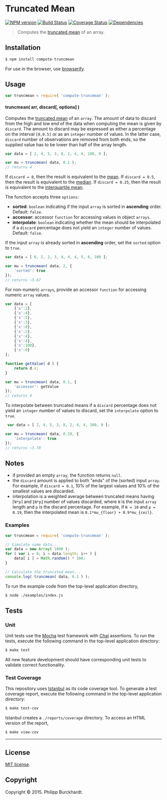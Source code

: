 Truncated Mean
===
[![NPM version][npm-image]][npm-url] [![Build Status][travis-image]][travis-url] [![Coverage Status][coveralls-image]][coveralls-url] [![Dependencies][dependencies-image]][dependencies-url]

> Computes the [truncated mean](http://en.wikipedia.org/wiki/Truncated_mean) of an array.

## Installation

``` bash
$ npm install compute-truncmean
```

For use in the browser, use [browserify](https://github.com/substack/node-browserify).

## Usage

``` javascript
var truncmean = require( 'compute-truncmean' );
```

#### truncmean( arr, discard[, options] )

Computes the [truncated mean](http://en.wikipedia.org/wiki/Truncated_mean) of an `array`. The amount of data to discard from the high and low end of the data when computing the mean is given by `discard`. The amount to discard may be expressed as either a percentage on the interval `[0,0.5]` or as an `integer` number of values. In the latter case, `discard` number of observations are removed from both ends, so the supplied value has to be lower than half of the array length.

``` javascript
var data = [ 2, 4, 5, 3, 8, 2, 4, 4, 100, 0 ];

var mu = truncmean( data, 0.1 );
// returns 4
```

If `discard = 0`, then the result is equivalent to the [mean](https://github.com/compute-io/mean). If `discard = 0.5`, then the result is equivalent to the [median](https://github.com/compute-io/median). If `discard = 0.25`, then the result is equivalent to the [interquartile mean](https://github.com/compute-io/midmean).

The function accepts three `options`:

*	__sorted__: `boolean` indicating if the input `array` is sorted in __ascending__ order. Default: `false`.
*	__accessor__: accessor `function` for accessing values in object `arrays`.
*	__interpolate__: `boolean` indicating whether the mean should be interpolated if a `discard` percentage does not yield an `integer` number of values. Default: `false`.

If the input `array` is already sorted in __ascending__ order, set the `sorted` option to `true`.

``` javascript
var data = [ 0, 2, 2, 3, 4, 4, 4, 5, 8, 100 ];

var mu = truncmean( data, 2, {
	'sorted': true
});
// returns ~3.67
```

For non-numeric `arrays`, provide an accessor `function` for accessing numeric `array` values.

``` javascript
var data = [
    {'x':2},
    {'x':4},
    {'x':5},
    {'x':3},
    {'x':8},
    {'x':2},
    {'x':4},
    {'x':4},
    {'x':100},
    {'x':0}
];

function getValue( d ) {
	return d.x;
}

var mu = truncmean( data, 0.1, {
	'accessor': getValue
});
// returns 4
```

To interpolate between truncated means if a `discard` percentage does not yield an `integer` number of values to discard, set the `interpolate` option to `true`.

``` javascript
 var data = [ 2, 4, 5, 3, 8, 2, 4, 4, 100, 0 ];

var mu = truncmean( data, 0.19, {
	'interpolate': true
});
// returns ~3.70
```


## Notes

*	if provided an empty `array`, the function returns `null`.
*	the `discard` amount is applied to both "ends" of the (sorted) input `array`. For example, if `discard = 0.1`, 10% of the largest values and 10% of the smallest values are discarded.
*	interpolation is a weighted average between truncated means having &#8968;`N*p`&#8969; and &#8970;`N*p`&#8971; number of values discarded, where `N` is the input `array` length and `p` is the discard percentage. For example, if `N = 10` and `p = 0.19`, then the interpolated mean is `0.1*mu_{floor} + 0.9*mu_{ceil}`.




### Examples

``` javascript
var truncmean = require( 'compute-truncmean' );

// Simulate some data...
var data = new Array( 1000 );
for ( var i = 0; i < data.length; i++ ) {
    data[ i ] = Math.random() * 100;
}

// Calculate the truncated mean...
console.log( truncmean( data, 0.1 ) );
```

To run the example code from the top-level application directory,

``` bash
$ node ./examples/index.js
```



## Tests

### Unit

Unit tests use the [Mocha](http://mochajs.org/) test framework with [Chai](http://chaijs.com) assertions. To run the tests, execute the following command in the top-level application directory:

``` bash
$ make test
```

All new feature development should have corresponding unit tests to validate correct functionality.


### Test Coverage

This repository uses [Istanbul](https://github.com/gotwarlost/istanbul) as its code coverage tool. To generate a test coverage report, execute the following command in the top-level application directory:

``` bash
$ make test-cov
```

Istanbul creates a `./reports/coverage` directory. To access an HTML version of the report,

``` bash
$ make view-cov
```


---
## License

[MIT license](http://opensource.org/licenses/MIT).


## Copyright

Copyright &copy; 2015. Philipp Burckhardt.


[npm-image]: http://img.shields.io/npm/v/compute-truncmean.svg
[npm-url]: https://npmjs.org/package/compute-truncmean

[travis-image]: http://img.shields.io/travis/compute-io/truncmean/master.svg
[travis-url]: https://travis-ci.org/compute-io/truncmean

[coveralls-image]: https://img.shields.io/coveralls/compute-io/truncmean/master.svg
[coveralls-url]: https://coveralls.io/r/compute-io/truncmean?branch=master

[dependencies-image]: http://img.shields.io/david/compute-io/truncmean.svg
[dependencies-url]: https://david-dm.org/compute-io/truncmean

[dev-dependencies-image]: http://img.shields.io/david/dev/compute-io/truncmean.svg
[dev-dependencies-url]: https://david-dm.org/dev/compute-io/truncmean

[github-issues-image]: http://img.shields.io/github/issues/compute-io/truncmean.svg
[github-issues-url]: https://github.com/compute-io/truncmean/issues
